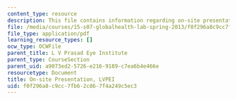 ```yaml
---
content_type: resource
description: This file contains information regarding on-site presentation.
file: /media/courses/15-s07-globalhealth-lab-spring-2013/f0f296a8c9cc7fb62c867f4a249c5ec3_MIT15_S07S13_onsit_pre_lvp.pdf
file_type: application/pdf
learning_resource_types: []
ocw_type: OCWFile
parent_title: L V Prasad Eye Institute
parent_type: CourseSection
parent_uid: a9073ed2-5726-e216-9189-c7ea6b4e466e
resourcetype: Document
title: On-site Presentation, LVPEI
uid: f0f296a8-c9cc-7fb6-2c86-7f4a249c5ec3
---
```

